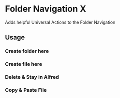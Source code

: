 # Folder Navigation X

Adds helpful Universal Actions to the Folder Navigation


## Usage

### Create folder here

### Create file here

### Delete & Stay in Alfred

### Copy & Paste File
